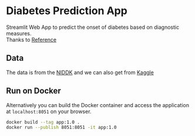 # Diabetes Prediction App
Streamlit Web App to predict the onset of diabetes based on diagnostic measures. <br>
Thanks to [Reference](https://medium.com/towards-artificial-intelligence/how-i-build-machine-learning-apps-in-hours-a1b1eaa642ed)

## Data

The data is from the [NIDDK](https://www.niddk.nih.gov/) and we can also get from [Kaggle](https://www.kaggle.com/uciml/pima-indians-diabetes-database)

## Run on Docker
Alternatively you can build the Docker container and access the application at `localhost:8051` on your browser.
```bash
docker build --tag app:1.0 .
docker run --publish 8051:8051 -it app:1.0
```




